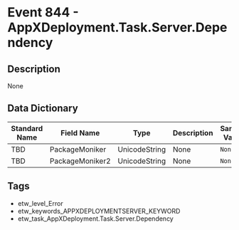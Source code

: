 # Event 844 - AppXDeployment.Task.Server.Dependency

## Description
None

## Data Dictionary
|Standard Name|Field Name|Type|Description|Sample Value|
|---|---|---|---|---|
|TBD|PackageMoniker|UnicodeString|None|`None`|
|TBD|PackageMoniker2|UnicodeString|None|`None`|

## Tags
* etw_level_Error
* etw_keywords_APPXDEPLOYMENTSERVER_KEYWORD
* etw_task_AppXDeployment.Task.Server.Dependency